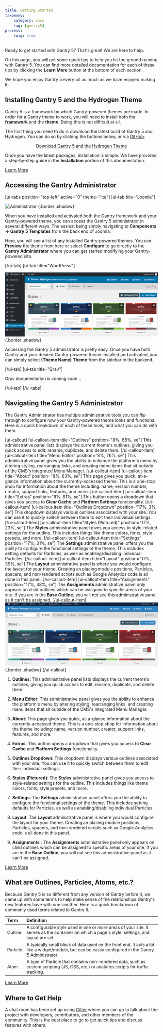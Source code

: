 ```yaml
---
title: Getting Started
taxonomy:
    category: docs
    tag: [gantry5]
process:
    twig: true
---
```


Ready to get started with Gantry 5? That's great! We are here to help.

On this page, you will get some quick tips to help you hit the ground running with Gantry 5. You can find more detailed documentation for each of these tips by clicking the **Learn More** button at the bottom of each section.

We hope you enjoy Gantry 5 every bit as much as we have enjoyed making it.

## Installing Gantry 5 and the Hydrogen Theme

Gantry 5 is a framework by which Gantry-powered themes are made. In order for a Gantry theme to work, you will need to install both the **framework** and the **theme**. Doing this is not difficult at all.

The first thing you need to do is download the latest build of Gantry 5 and Hydrogen. You can do so by clicking the buttons below, or via [GitHub](http://github.com/gantry/gantry5).

<div align="center"><a href="http://gantry.org/downloads" class="button"><i class="fa fa-fw fa-download"></i> Download Gantry 5 and the Hydrogen Theme</a></div>

Once you have the latest packages, installation is simple. We have provided a step-by-step guide in the **Installation** portion of this documentation.

<a href="../basics/installation" class="button"><i class="fa fa-fw fa-graduation-cap"></i> Learn More</a>

## Accessing the Gantry Administrator

[ui-tabs position="top-left" active="0" theme="lite"]
[ui-tab title="Joomla"]

![Administrator](../../configure/gantry-admin/admin_access_1.png) {.border .shadow}

When you have installed and activated both the Gantry framework and your Gantry-powered theme, you can access the Gantry 5 administrator in several different ways. The easiest being simply navigating to **Components → Gantry 5 Templates** from the back end of Joomla.

Here, you will see a list of any installed Gantry-powered themes. You can **Preview** the theme from here or select **Configure** to go directly to the **Gantry Administrator** where you can get started modifying your Gantry-powered site.

[/ui-tab]
[ui-tab title="WordPress"]

![Administrator](wp_admin_access_1.png) {.border .shadow}

Accessing the Gantry 5 administrator is pretty easy. Once you have both Gantry and your desired Gantry-powered theme installed and activated, you can simply select **(Theme Name) Theme** from the sidebar in the backend.

[/ui-tab]
[ui-tab title="Grav"]

Grav documentation is coming soon...

[/ui-tab]
[/ui-tabs]

## Navigating the Gantry 5 Administrator

The Gantry Administrator has multiple administrative tools you can flip through to configure how your Gantry-powered theme looks and functions. Here is a quick breakdown of each of these tools, and what you can do with them.

[ui-callout]
[ui-callout-item title="Outlines" position="8%, 68%, se"]
This administrative panel lists displays the current theme's outlines, giving you quick access to edit, rename, duplicate, and delete them.
[/ui-callout-item]
[ui-callout-item title="Menu Editor" position="8%, 76%, se"]
This administrative panel gives you the ability to enhance the platform's menu by altering styling, rearranging links, and creating menu items that sit outside of the CMS's integrated Menu Manager.
[/ui-callout-item]
[ui-callout-item title="About" position="8%, 83%, se"]
This page gives you quick, at-a-glance information about the currently-accessed theme. This is a one-stop shop for information about the theme including: name, version number, creator, support links, features, and more.
[/ui-callout-item]
[ui-callout-item title="Extras" position="8%, 91%, se"]
This button opens a dropdown that gives you access to **Clear Cache** and **Platform Settings** functionality.
[/ui-callout-item]
[ui-callout-item title="Outlines Dropdown" position="17%, 3%, se"]
This dropdown displays various outlines associated with your site. You can use it to quickly switch between them to edit their individual settings.
[/ui-callout-item]
[ui-callout-item title="Styles (Pictured)" position="17%, 23%, se"]
The **Styles** administrative panel gives you access to style-related settings for the outline. This includes things like theme colors, fonts, style presets, and more.
[/ui-callout-item]
[ui-callout-item title="Settings" position="17%, 31%, se"]
The **Settings** administrative panel offers you the ability to configure the functional settings of the theme. This includes setting defaults for Particles, as well as enabling/disabling individual Particles.
[/ui-callout-item]
[ui-callout-item title="Layout" position="17%, 39%, se"]
The **Layout** administrative panel is where you would configure the layout for your theme. Creating an placing module positions, Particles, spacers, and non-rendered scripts such as Google Analytics code is all done in this panel.
[/ui-callout-item]
[ui-callout-item title="Assignments" position="17%, 48%, se"]
The **Assignments** administrative panel only appears on child outlines which can be assigned to specific areas of your site. If you are in the **Base Outline**, you will not see this administrative panel as it can't be assigned.
[/ui-callout-item]
![](getting_started_1.png) {.border .shadow}
[/ui-callout]

1. **Outlines**: This administrative panel lists displays the current theme's outlines, giving you quick access to edit, rename, duplicate, and delete them.

2. **Menu Editor**: This administrative panel gives you the ability to enhance the platform's menu by altering styling, rearranging links, and creating menu items that sit outside of the CMS's integrated Menu Manager.

3. **About**: This page gives you quick, at-a-glance information about the currently-accessed theme. This is a one-stop shop for information about the theme including: name, version number, creator, support links, features, and more.

4. **Extras**: This button opens a dropdown that gives you access to **Clear Cache** and **Platform Settings** functionality.

5. **Outlines Dropdown**: This dropdown displays various outlines associated with your site. You can use it to quickly switch between them to edit their individual settings.

6. **Styles (Pictured)**: The **Styles** administrative panel gives you access to style-related settings for the outline. This includes things like theme colors, fonts, style presets, and more.

7. **Settings**: The **Settings** administrative panel offers you the ability to configure the functional settings of the theme. This includes setting defaults for Particles, as well as enabling/disabling individual Particles.

8. **Layout**: The **Layout** administrative panel is where you would configure the layout for your theme. Creating an placing module positions, Particles, spacers, and non-rendered scripts such as Google Analytics code is all done in this panel.

9. **Assignments** : The **Assignments** administrative panel only appears on child outlines which can be assigned to specific areas of your site. If you are in the **Base Outline**, you will not see this administrative panel as it can't be assigned.

<a href="../configure/gantry-admin" class="button"><i class="fa fa-fw fa-graduation-cap"></i> Learn More</a>

## What are Outlines, Particles, Atoms, etc.?

Because Gantry 5 is so different from any version of Gantry before it, we came up with some terms to help make sense of the relationships Gantry's new features have with one-another. Here is a quick breakdown of commonly used terms related to Gantry 5.

| Term     | Definition                                                                                                                                             |
| :-----   | :-----                                                                                                                                                 |
| Outline  | A configurable style used in one or more areas of your site. It serves as the container on which a page's style, settings, and layout are set.         |
| Particle | A typically small block of data used on the front end. It acts a lot like a widget/module, but can be easily configured in the Gantry 5 Administrator. |
| Atom     | A type of Particle that contains non-rendered data, such as custom scripting (JS, CSS, etc.) or analytics scripts for traffic tracking.                |

<a href="../basics/terminology" class="button"><i class="fa fa-fw fa-graduation-cap"></i> Learn More</a>

## Where to Get Help

A chat room has been set up using [Gitter](https://gitter.im/gantry/gantry5) where you can go to talk about the project with developers, contributors, and other members of the community. This is the best place to go to get quick tips and discuss features with others.